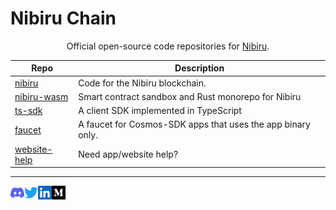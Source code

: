 # Nibiru Chain

<div align="center">

Official open-source code repositories for [Nibiru][site-nibiru].

</div>

| Repo | Description |
| ---  | --- |
| [nibiru][repo-nibiru] | Code for the Nibiru blockchain. |
| [nibiru-wasm][repo-nibiru-wasm] | Smart contract sandbox and Rust monorepo for Nibiru |
| [ts-sdk][repo-ts-sdk] | A client SDK implemented in TypeScript |
| [faucet][repo-faucet] | A faucet for Cosmos-SDK apps that uses the app binary only. |
| [website-help][repo-website-help] | Need app/website help? |

---

<a href="https://discord.gg/HFvbn7Wtud">
  <img align="left" alt="Nibiru Discord" width="22px" src="https://raw.githubusercontent.com/NibiruChain/.github/master/img/discord.svg" />
</a>
<a href="https://twitter.com/NibiruChain">
  <img align="left" alt="Nibiru Twitter" width="22px" src="https://raw.githubusercontent.com/NibiruChain/.github/master/img/twitter.svg" />
</a>
<a href="https://www.linkedin.com/company/nibiruchain">
  <img align="left" alt="Nibiru LinkedIn" width="22px" src="https://raw.githubusercontent.com/NibiruChain/.github/master/img/linkedin.svg" />
</a>
<a href="https://blog.nibiru.fi">
  <img align="left" alt="Nibiru Blog" width="22px" src="https://raw.githubusercontent.com/NibiruChain/.github/master/img/medium.svg" />
</a>

[site-nibiru]: https://nibiru.fi
[repo-nibiru]: https://github.com/NibiruChain/nibiru
[repo-ts-sdk]: https://github.com/NibiruChain/ts-sdk
[repo-sdk-proto-gen]: https://github.com/NibiruChain/sdk-proto-gen
[repo-faucet]: https://github.com/NibiruChain/faucet
[repo-nibiru-wasm]: https://github.com/NibiruChain/nibiru-wasm
[repo-website-help]: https://github.com/NibiruChain/website-help
